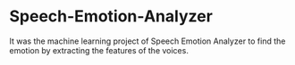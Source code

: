 # Speech-Emotion-Analyzer
It was the machine learning project of Speech Emotion Analyzer to find the emotion by extracting the features of the voices.
